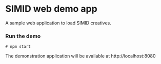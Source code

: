 # SIMID web demo app

A sample web application to load SIMID creatives.

### Run the demo

``# npm start``

The demonstration application will be available at http://localhost:8080
